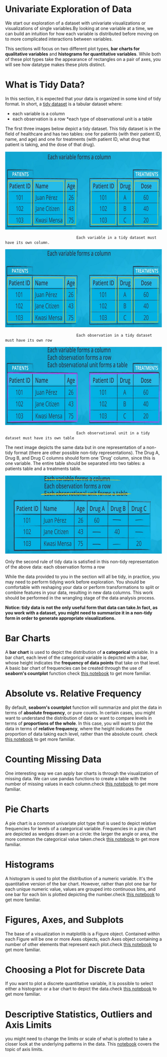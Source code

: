 
# Univariate Exploration of Data

We start our exploration of a dataset with univariate visualizations or visualizations of single variables.By looking at one variable at a time, we can build an intuition for how each variable is distributed before moving on to more complicated interactions between variables. 

This sections will focus on two different plot types, **bar charts for qualitative variables** and **histograms for quantitative variables**.  While both of these plot types take the appearance of rectangles on a pair of axes, you will see how datatype makes these plots distinct. 


# What is Tidy Data?

In this section, it is expected that your data is organized in some kind of tidy format. In short, a [tidy dataset](https://cran.r-project.org/web/packages/tidyr/vignettes/tidy-data.html) is a tabular dataset where:

   * each variable is a column
   * each observation is a row
   *each type of observational unit is a table

The first three images below depict a tidy dataset. This tidy dataset is in the field of healthcare and has two tables: one for patients (with their patient ID, name, and age) and one for treatments (with patient ID, what drug that patient is taking, and the dose of that drug).

 <p align="right">
  <img src="../img/22.PNG" alt="" width="600" height="250" >
 </p>
                              
                                    Each variable in a tidy dataset must have its own column.
 
 <p align="right">
  <img src="../img/23.PNG" alt="" width="600" height="250" >
 </p>
 
                                    Each observation in a tidy dataset must have its own row
 <p align="right">
  <img src="../img/24.PNG" alt="" width="600" height="250" >
 </p>
 
                                    Each observational unit in a tidy dataset must have its own table


The next image depicts the same data but in one representation of a non-tidy format (there are other possible non-tidy representations). The Drug A, Drug B, and Drug C columns should form one 'Drug' column, since this is one variable. The entire table should be separated into two tables: a patients table and a treatments table.

 <p align="right">
  <img src="../img/25.PNG" alt="" width="600" height="250" >
 </p>
 
Only the second rule of tidy data is satisfied in this non-tidy representation of the above data: each observation forms a row

While the data provided to you in the section will all be tidy, in practice, you may need to perform tidying work before exploration. You should be comfortable with reshaping your data or perform transformations to split or combine features in your data, resulting in new data columns. This work should be performed in the wrangling stage of the data analysis process.

**Notice: tidy data is not the only useful form that data can take.In fact, as you work with a dataset, you might need to summarize it in a non-tidy form in order to generate appropriate visualizations.**

# Bar Charts

A **bar chart** is used to depict the distribution of **a categorical** variable. In a bar chart, each level of the categorical variable is depicted with a bar, whose height indicates the **frequency of data points** that take on that level. A basic bar chart of frequencies can be created through the use of **seaborn's countplot** function check [this notebook](https://github.com/A2Amir/Data-Visualization-in-Data-Science-Process/blob/master/Code/Bar%20Charts.ipynb) to get more familiar.

# Absolute vs. Relative Frequency

By default, **seaborn's countplot** function will summarize and plot the data in terms of **absolute frequency**, or pure counts. In certain cases, you might want to understand the distribution of data or want to compare levels in terms of **proportions of the whole**. In this case, you will want to plot the data in terms of **relative frequency**, where the height indicates the proportion of data taking each level, rather than the absolute count. check [this notebook](https://github.com/A2Amir/Data-Visualization-in-Data-Science-Process/blob/master/Code/Absolute%20vs.%20Relative%20Frequency.ipynb) to get more familiar.

# Counting Missing Data

One interesting way we can apply bar charts is through the visualization of missing data. We can use pandas functions to create a table with the number of missing values in each column.check [this notebook](https://github.com/A2Amir/Data-Visualization-in-Data-Science-Process/blob/master/Code/Counting%20Missing%20Data.ipynb) to get more familiar.


# Pie Charts

A pie chart is a common univariate plot type that is used to depict relative frequencies for levels of a categorical variable. Frequencies in a pie chart are depicted as wedges drawn on a circle: the larger the angle or area, the more common the categorical value taken.check [this notebook](https://github.com/A2Amir/Data-Visualization-in-Data-Science-Process/blob/master/Code/Pie%20Charts.ipynb) to get more familiar.

# Histograms

A histogram is used to plot the distribution of a numeric variable. It's the quantitative version of the bar chart. However, rather than plot one bar for each unique numeric value, values are grouped into continuous bins, and one bar for each bin is plotted depicting the number.check [this notebook](https://github.com/A2Amir/Data-Visualization-in-Data-Science-Process/blob/master/Code/Histograms.ipynb) to get more familiar.

# Figures, Axes, and Subplots

The base of a visualization in matplotlib is a Figure object. Contained within each Figure will be one or more Axes objects, each Axes object containing a number of other elements that represent each plot.check [this notebook](https://github.com/A2Amir/Data-Visualization-in-Data-Science-Process/blob/master/Code/Figures%2C%20Axes%2C%20and%20Subplots.ipynb) to get more familiar.

# Choosing a Plot for Discrete Data
If you want to plot a discrete quantitative variable, it is possible to select either a histogram or a bar chart to depict the data.check [this notebook](https://github.com/A2Amir/Data-Visualization-in-Data-Science-Process/blob/master/Code/Choosing%20a%20Plot%20for%20Discrete%20Data.ipynb) to get more familiar.

# Descriptive Statistics, Outliers and Axis Limits
you might need to change the limits or scale of what is plotted to take a closer look at the underlying patterns in the data. This [notebook]() covers the topic of axis limits.
